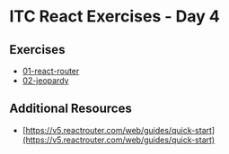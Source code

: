 # ITC React Exercises - Day 4

## Exercises

- [01-react-router](./01-react-router/README.md)
- [02-jeopardy](./02-jeopardy/README.md)

## Additional Resources

* [https://v5.reactrouter.com/web/guides/quick-start](https://v5.reactrouter.com/web/guides/quick-start)